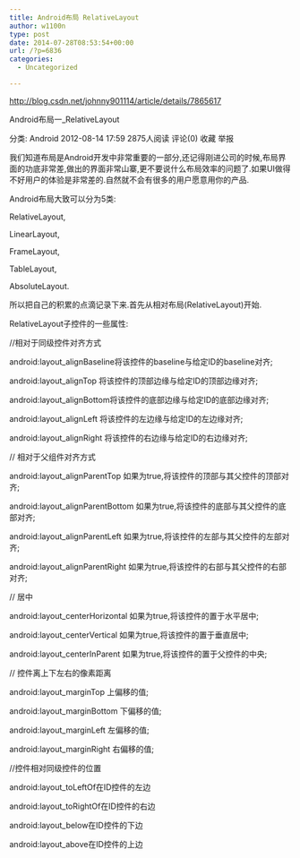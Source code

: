```yaml
---
title: Android布局 RelativeLayout
author: w1100n
type: post
date: 2014-07-28T08:53:54+00:00
url: /?p=6836
categories:
  - Uncategorized

---
```

http://blog.csdn.net/johnny901114/article/details/7865617

Android布局一_RelativeLayout
  
分类:  Android 2012-08-14 17:59 2875人阅读 评论(0) 收藏 举报
  
我们知道布局是Android开发中非常重要的一部分,还记得刚进公司的时候,布局界面的功底非常差,做出的界面非常山寨,更不要说什么布局效率的问题了.如果UI做得不好用户的体验是非常差的.自然就不会有很多的用户愿意用你的产品.
  
Android布局大致可以分为5类:
  
RelativeLayout,
  
LinearLayout,
  
FrameLayout,
  
TableLayout,
  
AbsoluteLayout.
  
所以把自己的积累的点滴记录下来.首先从相对布局(RelativeLayout)开始.

RelativeLayout子控件的一些属性:
  
//相对于同级控件对齐方式
  
android:layout_alignBaseline将该控件的baseline与给定ID的baseline对齐;
  
android:layout_alignTop 将该控件的顶部边缘与给定ID的顶部边缘对齐;
  
android:layout_alignBottom将该控件的底部边缘与给定ID的底部边缘对齐;
  
android:layout_alignLeft 将该控件的左边缘与给定ID的左边缘对齐;
  
android:layout_alignRight 将该控件的右边缘与给定ID的右边缘对齐;
  
// 相对于父组件对齐方式
  
android:layout_alignParentTop 如果为true,将该控件的顶部与其父控件的顶部对齐;
  
android:layout_alignParentBottom 如果为true,将该控件的底部与其父控件的底部对齐;
  
android:layout_alignParentLeft 如果为true,将该控件的左部与其父控件的左部对齐;
  
android:layout_alignParentRight 如果为true,将该控件的右部与其父控件的右部对齐;
  
// 居中
  
android:layout_centerHorizontal 如果为true,将该控件的置于水平居中;
  
android:layout_centerVertical 如果为true,将该控件的置于垂直居中;
  
android:layout_centerInParent 如果为true,将该控件的置于父控件的中央;
  
// 控件离上下左右的像素距离
  
android:layout_marginTop 上偏移的值;
  
android:layout_marginBottom 下偏移的值;
  
android:layout_marginLeft 左偏移的值;
  
android:layout_marginRight 右偏移的值;
  
//控件相对同级控件的位置
  
android:layout_toLeftOf在ID控件的左边
  
android:layout_toRightOf在ID控件的右边
  
android:layout_below在ID控件的下边
  
android:layout_above在ID控件的上边